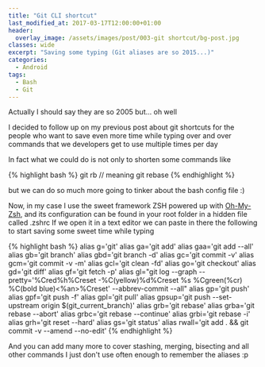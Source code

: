 ```yaml
---
title: "Git CLI shortcut"
last_modified_at: 2017-03-17T12:00:00+01:00
header: 
  overlay_image: /assets/images/post/003-git shortcut/bg-post.jpg
classes: wide
excerpt: "Saving some typing (Git aliases are so 2015...)"
categories:
  - Android
tags:
  - Bash
  - Git
---
```


Actually I should say they are so 2005 but... oh well

I decided to follow up on my previous post about git shortcuts for the people who want to save even more time while typing over and over commands that we developers get to use multiple times per day

In fact what we could do is not only to shorten some commands like 

{% highlight bash %}
git rb // meaning git rebase
{% endhighlight %}

but we can do so much more going to tinker about the bash config file :)

Now, in my case I use the sweet framework ZSH powered up with [Oh-My-Zsh][zsh], and its configuration can be found in your root folder in a hidden file called .zshrc
If we open it in a text editor we can paste in there the following to start saving some sweet time while typing

{% highlight bash %}
alias g='git'
alias ga='git add'
alias gaa='git add --all'
alias gb='git branch'
alias gbd='git branch -d'
alias gc='git commit -v'
alias gcm='git commit -v -m'
alias gcl='git clean -fd'
alias go='git checkout'
alias gd='git diff'
alias gf='git fetch -p'
alias gl="git log --graph --pretty='%Cred%h%Creset -%C(yellow)%d%Creset %s %Cgreen(%cr) %C(bold blue)<%an>%Creset' --abbrev-commit --all"
alias gp='git push'
alias gpf='git push -f'
alias gpl='git pull'
alias gpsup='git push --set-upstream origin $(git_current_branch)'
alias grb='git rebase'
alias grba='git rebase --abort'
alias grbc='git rebase --continue'
alias grbi='git rebase -i'
alias grh='git reset --hard'
alias gs='git status'
alias rwall='git add . && git commit -v --amend --no-edit'
{% endhighlight %}

And you can add many more to cover stashing, merging, bisecting and all other commands I just don't use often enough to remember the aliases :p

[zsh]: http://ohmyz.sh/